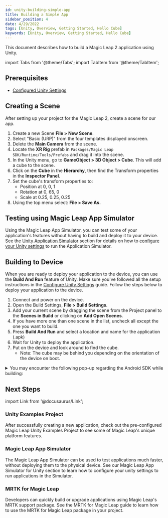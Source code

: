 ```yaml
---
id: unity-building-simple-app
title: Building a Simple App
sidebar_position: 4
date: 4/29/2022
tags: [Unity, Overview, Getting Started, Hello Cube]
keywords: [Unity, Overview, Getting Started, Hello Cube]
---
```



This document describes how to build a Magic Leap 2 application using Unity.

import Tabs from '@theme/Tabs';
import TabItem from '@theme/TabItem';

## Prerequisites

- [Configured Unity Settings](/versioned_docs/version-22-Feb-2023/guides/unity/getting-started/configure-unity-settings.md)

## Creating a Scene

After setting up your project for the Magic Leap 2, create a scene for our app.

1. Create a new Scene **File > New Scene**.
2. Select "Basic (URP)" from the four templates displayed onscreen.
3. Delete the **Main Camera** from the scene.
4. Locate the **XR Rig** prefab in `Packages/Magic Leap SDK/Runtime/Tools/Prefabs` and drag it into the scene.
5. In the Unity menu, go to **GameObject > 3D Object > Cube**. This will add a cube to the scene.
6. Click on the **Cube** in the **Hierarchy**, then find the Transform properties in the **Inspector Panel**.
7. Set the cube's transform properties to:
   - Position at 0, 0, 1
   - Rotation at 0, 65, 0
   - Scale at 0.25, 0.25, 0.25
8. Using the top menu select: **File > Save As.**


## Testing using Magic Leap App Simulator

Using the Magic Leap App Simulator, you can test some of your application's features without having to build and deploy it to your device. See the [Unity Application Simulator](/versioned_docs/version-22-Feb-2023/guides/unity/app-simulator/unity-app-simulator.md) section for details on how to [configure your Unity settings](/versioned_docs/version-22-Feb-2023/guides/unity/app-simulator/configure-unity.md) to run the Application Simulator.


## Building to Device

When you are ready to deploy your application to the device, you can use the **Build And Run** feature of Unity. Make sure you've followed all the setup instructions in the [Configure Unity Settings](/versioned_docs/version-22-Feb-2023/guides/unity/getting-started/configure-unity-settings.md) guide. Follow the steps below to deploy your application to the device.

1. Connect and power on the device.
2. Open the Build Settings, **File > Build Settings**.
3. Add your current scene by dragging the scene from the Project panel to the **Scenes in Build** or clicking on **Add Open Scenes**.
4. If you have more one than one scene in the list, uncheck all except the one you want to build.
5. Press **Build And Run** and select a location and name for the application (.apk)
6. Wait for Unity to deploy the application.
7. Put on the device and look around to find the cube.
    - Note: The cube may be behind you depending on the orientation of the device on boot.

<details> 

<summary> You may encounter the following pop-up regarding the Android SDK while building:</summary>

<Tabs
  defaultValue="windows"
  values={[
    {label: 'Windows', value: 'windows'},
    {label: 'MacOS', value: 'macos'},
  ]}>
<TabItem value="windows">

:::info "Android SDK is outdated" Pop-up

You may get a pop-up that shows that the Android SDK is outdated when clicking **Build**. Select **Use Highest Installed**.

<img src="/img/unity/unity-android-sdk-is-outdated-windows.png" width="900"/>

:::

</TabItem>
<TabItem value="macos">

:::info "Android SDK is outdated" Pop-up

You may get a pop-up that shows that the Android SDK is outdated when clicking **Build**. Select Use **Highest Installed**.

<img src="/img/unity/unity-android-sdk-is-outdated-macos.png" width="400"/>

:::

</TabItem>
</Tabs>

</details> 

## Next Steps

import Link from '@docusaurus/Link';

<h3><Link to="/docs/guides/unity/sdk-example-scenes/sdk-install-setup"> Unity Examples Project</Link> </h3>

After successfully creating a new application, check out the pre-configured Magic Leap Unity Examples Project to see some of Magic Leap's unique platform features.

<h3><Link to="/docs/guides/unity/app-simulator/unity-app-simulator"> Magic Leap App Simulator</Link> </h3>

The Magic Leap App Simulator can be used to test applications much faster, without deploying them to the physical device. See our Magic Leap App Simulator for Unity section to learn how to configure your unity settings to run applications in the Simulator.

<h3><Link to="/docs/guides/third-party/mrtk/mrtk-setup"> MRTK for Magic Leap</Link> </h3>

Developers can quickly build or upgrade applications using Magic Leap's MRTK support package. See the MRTK for Magic Leap guide to learn how to use the MRTK for Magic Leap package in your project.

